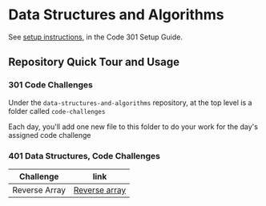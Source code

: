 # Data Structures and Algorithms

See [setup instructions](https://codefellows.github.io/setup-guide/code-301/3-code-challenges), in the Code 301 Setup Guide.

## Repository Quick Tour and Usage

### 301 Code Challenges

Under the `data-structures-and-algorithms` repository, at the top level is a folder called `code-challenges`

Each day, you'll add one new file to this folder to do your work for the day's assigned code challenge

### 401 Data Structures, Code Challenges

| Challenge     | link                                                                                                                                           |
| ------------- | ---------------------------------------------------------------------------------------------------------------------------------------------- |
| Reverse Array | [Reverse array](https://github.com/Mohammed-Alramahi/data-structures-and-algorithms/blob/master/401-challenges/array-reverse/reverse-array.md) |
